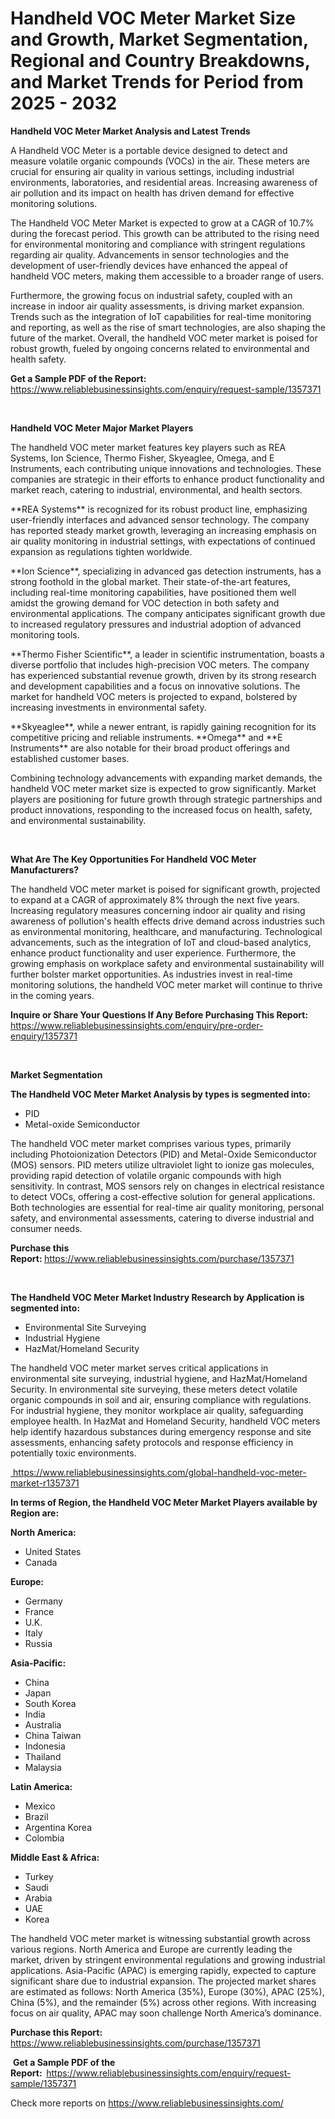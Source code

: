 <p><h1>Handheld VOC Meter Market Size and Growth, Market Segmentation, Regional and Country Breakdowns, and Market Trends for Period from 2025 -  2032</h1></p><p><strong>Handheld VOC Meter Market Analysis and Latest Trends</strong></p>
<p><p>A Handheld VOC Meter is a portable device designed to detect and measure volatile organic compounds (VOCs) in the air. These meters are crucial for ensuring air quality in various settings, including industrial environments, laboratories, and residential areas. Increasing awareness of air pollution and its impact on health has driven demand for effective monitoring solutions. </p><p>The Handheld VOC Meter Market is expected to grow at a CAGR of 10.7% during the forecast period. This growth can be attributed to the rising need for environmental monitoring and compliance with stringent regulations regarding air quality. Advancements in sensor technologies and the development of user-friendly devices have enhanced the appeal of handheld VOC meters, making them accessible to a broader range of users. </p><p>Furthermore, the growing focus on industrial safety, coupled with an increase in indoor air quality assessments, is driving market expansion. Trends such as the integration of IoT capabilities for real-time monitoring and reporting, as well as the rise of smart technologies, are also shaping the future of the market. Overall, the handheld VOC meter market is poised for robust growth, fueled by ongoing concerns related to environmental and health safety.</p></p>
<p><strong>Get a Sample PDF of the Report:&nbsp;</strong> <a href="https://www.reliablebusinessinsights.com/enquiry/request-sample/1357371?utm_campaign=2789&utm_medium=2&utm_source=Github&utm_content=ia&utm_term=08042025&utm_id=handheld-voc-meter">https://www.reliablebusinessinsights.com/enquiry/request-sample/1357371</a></p>
<p>&nbsp;</p>
<p><strong>Handheld VOC Meter Major Market Players</strong></p>
<p><p>The handheld VOC meter market features key players such as REA Systems, Ion Science, Thermo Fisher, Skyeaglee, Omega, and E Instruments, each contributing unique innovations and technologies. These companies are strategic in their efforts to enhance product functionality and market reach, catering to industrial, environmental, and health sectors.</p><p>**REA Systems** is recognized for its robust product line, emphasizing user-friendly interfaces and advanced sensor technology. The company has reported steady market growth, leveraging an increasing emphasis on air quality monitoring in industrial settings, with expectations of continued expansion as regulations tighten worldwide.</p><p>**Ion Science**, specializing in advanced gas detection instruments, has a strong foothold in the global market. Their state-of-the-art features, including real-time monitoring capabilities, have positioned them well amidst the growing demand for VOC detection in both safety and environmental applications. The company anticipates significant growth due to increased regulatory pressures and industrial adoption of advanced monitoring tools.</p><p>**Thermo Fisher Scientific**, a leader in scientific instrumentation, boasts a diverse portfolio that includes high-precision VOC meters. The company has experienced substantial revenue growth, driven by its strong research and development capabilities and a focus on innovative solutions. The market for handheld VOC meters is projected to expand, bolstered by increasing investments in environmental safety.</p><p>**Skyeaglee**, while a newer entrant, is rapidly gaining recognition for its competitive pricing and reliable instruments. **Omega** and **E Instruments** are also notable for their broad product offerings and established customer bases.</p><p>Combining technology advancements with expanding market demands, the handheld VOC meter market size is expected to grow significantly. Market players are positioning for future growth through strategic partnerships and product innovations, responding to the increased focus on health, safety, and environmental sustainability.</p></p>
<p>&nbsp;</p>
<p><strong>What Are The Key Opportunities For Handheld VOC Meter Manufacturers?</strong></p>
<p><p>The handheld VOC meter market is poised for significant growth, projected to expand at a CAGR of approximately 8% through the next five years. Increasing regulatory measures concerning indoor air quality and rising awareness of pollution's health effects drive demand across industries such as environmental monitoring, healthcare, and manufacturing. Technological advancements, such as the integration of IoT and cloud-based analytics, enhance product functionality and user experience. Furthermore, the growing emphasis on workplace safety and environmental sustainability will further bolster market opportunities. As industries invest in real-time monitoring solutions, the handheld VOC meter market will continue to thrive in the coming years.</p></p>
<p><strong>Inquire or Share Your Questions If Any Before Purchasing This Report:</strong> <a href="https://www.reliablebusinessinsights.com/enquiry/pre-order-enquiry/1357371?utm_campaign=2789&utm_medium=2&utm_source=Github&utm_content=ia&utm_term=08042025&utm_id=handheld-voc-meter">https://www.reliablebusinessinsights.com/enquiry/pre-order-enquiry/1357371</a></p>
<p>&nbsp;</p>
<p><strong>Market Segmentation</strong></p>
<p><strong>The Handheld VOC Meter Market Analysis by types is segmented into:</strong></p>
<p><ul><li>PID</li><li>Metal-oxide Semiconductor</li></ul></p>
<p><p>The handheld VOC meter market comprises various types, primarily including Photoionization Detectors (PID) and Metal-Oxide Semiconductor (MOS) sensors. PID meters utilize ultraviolet light to ionize gas molecules, providing rapid detection of volatile organic compounds with high sensitivity. In contrast, MOS sensors rely on changes in electrical resistance to detect VOCs, offering a cost-effective solution for general applications. Both technologies are essential for real-time air quality monitoring, personal safety, and environmental assessments, catering to diverse industrial and consumer needs.</p></p>
<p><strong>Purchase this Report:&nbsp;</strong><a href="https://www.reliablebusinessinsights.com/purchase/1357371?utm_campaign=2789&utm_medium=2&utm_source=Github&utm_content=ia&utm_term=08042025&utm_id=handheld-voc-meter">https://www.reliablebusinessinsights.com/purchase/1357371</a></p>
<p>&nbsp;</p>
<p><strong>The Handheld VOC Meter Market Industry Research by Application is segmented into:</strong></p>
<p><ul><li>Environmental Site Surveying</li><li>Industrial Hygiene</li><li>HazMat/Homeland Security</li></ul></p>
<p><p>The handheld VOC meter market serves critical applications in environmental site surveying, industrial hygiene, and HazMat/Homeland Security. In environmental site surveying, these meters detect volatile organic compounds in soil and air, ensuring compliance with regulations. For industrial hygiene, they monitor workplace air quality, safeguarding employee health. In HazMat and Homeland Security, handheld VOC meters help identify hazardous substances during emergency response and site assessments, enhancing safety protocols and response efficiency in potentially toxic environments.</p></p>
<p><a href="https://www.reliablebusinessinsights.com/global-handheld-voc-meter-market-r1357371?utm_campaign=2789&utm_medium=2&utm_source=Github&utm_content=ia&utm_term=08042025&utm_id=handheld-voc-meter">&nbsp;https://www.reliablebusinessinsights.com/global-handheld-voc-meter-market-r1357371</a></p>
<p><strong>In terms of Region, the Handheld VOC Meter Market Players available by Region are:</strong></p>
<p>
    <p> <strong> North America: </strong>
        <ul>
            <li>United States</li>
            <li>Canada</li>
        </ul>
        </p> 
    <p> <strong> Europe: </strong>
        <ul>
            <li>Germany</li>
            <li>France</li>
            <li>U.K.</li>
            <li>Italy</li>
            <li>Russia</li>
        </ul>
        </p> 
    <p> <strong> Asia-Pacific: </strong>
        <ul>
            <li>China</li>
            <li>Japan</li>
            <li>South Korea</li>
            <li>India</li>
            <li>Australia</li>
            <li>China Taiwan</li>
            <li>Indonesia</li>
            <li>Thailand</li>
            <li>Malaysia</li>
        </ul>
        </p> 
    <p> <strong> Latin America: </strong>
        <ul>
            <li>Mexico</li>
            <li>Brazil</li>
            <li>Argentina Korea</li>
            <li>Colombia</li>
        </ul>
        </p> 
    <p> <strong> Middle East & Africa: </strong>
        <ul>
            <li>Turkey</li>
            <li>Saudi</li>
            <li>Arabia</li>
            <li>UAE</li>
            <li>Korea</li>
        </ul>
    </p>
    </p>
<p><p>The handheld VOC meter market is witnessing substantial growth across various regions. North America and Europe are currently leading the market, driven by stringent environmental regulations and growing industrial applications. Asia-Pacific (APAC) is emerging rapidly, expected to capture significant share due to industrial expansion. The projected market shares are estimated as follows: North America (35%), Europe (30%), APAC (25%), China (5%), and the remainder (5%) across other regions. With increasing focus on air quality, APAC may soon challenge North America’s dominance.</p></p>
<p><strong>Purchase this Report: </strong><a href="https://www.reliablebusinessinsights.com/purchase/1357371?utm_campaign=2789&utm_medium=2&utm_source=Github&utm_content=ia&utm_term=08042025&utm_id=handheld-voc-meter">https://www.reliablebusinessinsights.com/purchase/1357371</a></p>
<p>&nbsp;<strong>Get a Sample PDF of the Report:&nbsp;&nbsp;</strong><a href="https://www.reliablebusinessinsights.com/enquiry/request-sample/1357371?utm_campaign=2789&utm_medium=2&utm_source=Github&utm_content=ia&utm_term=08042025&utm_id=handheld-voc-meter">https://www.reliablebusinessinsights.com/enquiry/request-sample/1357371</a></p>
<p><strong></strong></p>
<p>Check more reports on <a href="https://www.reliablebusinessinsights.com/?utm_campaign=2789&utm_medium=2&utm_source=Github&utm_content=ia&utm_term=08042025&utm_id=handheld-voc-meter">https://www.reliablebusinessinsights.com/</a></p>